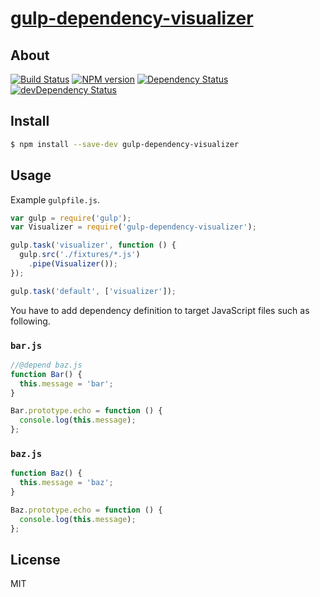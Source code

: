 # [gulp-dependency-visualizer](https://www.npmjs.org/package/gulp-dependency-visualizer)

## About

[![Build Status](https://travis-ci.org/1000ch/gulp-dependency-visualizer.svg?branch=master)](https://travis-ci.org/1000ch/gulp-dependency-visualizer)
[![NPM version](https://badge.fury.io/js/gulp-dependency-visualizer.svg)](http://badge.fury.io/js/gulp-dependency-visualizer)
[![Dependency Status](https://david-dm.org/1000ch/gulp-dependency-visualizer.svg)](https://david-dm.org/1000ch/gulp-dependency-visualizer)
[![devDependency Status](https://david-dm.org/1000ch/gulp-dependency-visualizer/dev-status.svg)](https://david-dm.org/1000ch/gulp-dependency-visualizer#info=devDependencies)

## Install

```sh
$ npm install --save-dev gulp-dependency-visualizer
```

## Usage

Example `gulpfile.js`.

```js
var gulp = require('gulp');
var Visualizer = require('gulp-dependency-visualizer');

gulp.task('visualizer', function () {
  gulp.src('./fixtures/*.js')
    .pipe(Visualizer());
});

gulp.task('default', ['visualizer']);
```

You have to add dependency definition to target JavaScript files such as following.

### `bar.js`

```js
//@depend baz.js
function Bar() {
  this.message = 'bar';
}

Bar.prototype.echo = function () {
  console.log(this.message);
};
```

### `baz.js`

```js
function Baz() {
  this.message = 'baz';
}

Baz.prototype.echo = function () {
  console.log(this.message);
};
```

## License

MIT
